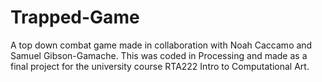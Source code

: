 # Trapped-Game
A top down combat game made in collaboration with Noah Caccamo and Samuel Gibson-Gamache.  This was coded in Processing and made as a final project for the university course RTA222 Intro to Computational Art.
